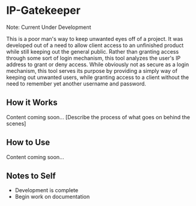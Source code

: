 # IP-Gatekeeper

Note: Current Under Development

This is a poor man's way to keep unwanted eyes off of a project.  It was developed out of a need to allow client access to an unfinished product while still keeping out the general public.  Rather than granting access through some sort of login mechanism, this tool analyzes the user's IP address to grant or deny access.  While obviously not as secure as a login mechanism, this tool serves its purpose by providing a simply way of keeping out unwanted users, while granting access to a client without the need to remember yet another username and password.


## How it Works
Content coming soon...
[Describe the process of what goes on behind the scenes]


## How to Use
Content coming soon...


## Notes to Self
- Development is complete
- Begin work on documentation